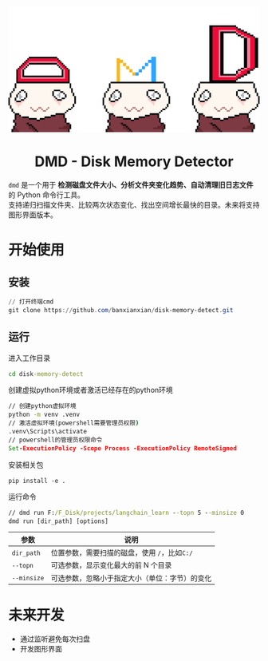 ![dmd](./assets/dmd.png)



<h1 align="center">DMD - Disk Memory Detector</h1>



`dmd` 是一个用于 **检测磁盘文件大小、分析文件夹变化趋势、自动清理旧日志文件** 的 Python 命令行工具。  
支持递归扫描文件夹、比较两次状态变化、找出空间增长最快的目录。未来将支持图形界面版本。



# 开始使用



## 安装

```powershell
// 打开终端cmd
git clone https://github.com/banxianxian/disk-memory-detect.git
```



## 运行

进入工作目录

```cmd
cd disk-memory-detect
```

创建虚拟python环境或者激活已经存在的python环境

```cmd
// 创建python虚拟环境
python -m venv .venv
// 激活虚拟环境(powershell需要管理员权限)
.venv\Scripts\activate
// powershell的管理员权限命令
Set-ExecutionPolicy -Scope Process -ExecutionPolicy RemoteSigned
```

安装相关包

```
pip install -e .
```

运行命令

```cmd
// dmd run F:/F_Disk/projects/langchain_learn --topn 5 --minsize 0
dmd run [dir_path] [options]
```



| 参数        | 说明                                           |
| ----------- | ---------------------------------------------- |
| `dir_path`  | 位置参数，需要扫描的磁盘，使用 `/`，比如`C:/`  |
| `--topn`    | 可选参数，显示变化最大的前 N 个目录            |
| `--minsize` | 可选参数，忽略小于指定大小（单位：字节）的变化 |



# 未来开发

- 通过监听避免每次扫盘
- 开发图形界面

